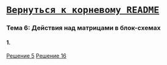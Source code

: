 # [__```Вернуться к корневому README```__](https://github.com/enikk500/CFU/blob/main/README.md)  

### Тема 6: Действия над матрицами в блок-схемах

#### 1.

[Решение 5](https://github.com/enikk500/CFU/blob/main/SiAOD/pz-06/5.py)
[Решение 16](https://github.com/enikk500/CFU/blob/main/SiAOD/pz-06/16.py)
